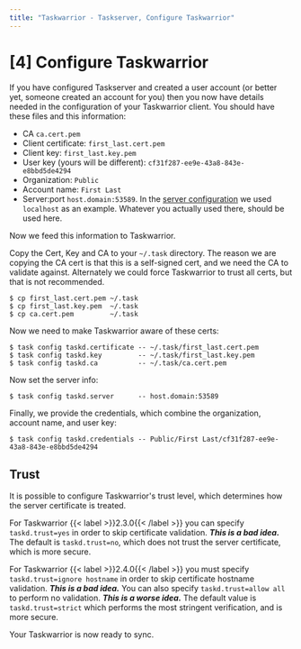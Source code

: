 ```yaml
---
title: "Taskwarrior - Taskserver, Configure Taskwarrior"
---
```


# [4] Configure Taskwarrior

If you have configured Taskserver and created a user account (or better yet, someone created an account for you) then you now have details needed in the configuration of your Taskwarrior client.
You should have these files and this information:

- CA `ca.cert.pem`
- Client certificate: `first_last.cert.pem`
- Client key: `first_last.key.pem`
- User key (yours will be different): `cf31f287-ee9e-43a8-843e-e8bbd5de4294`
- Organization: `Public`
- Account name: `First Last`
- Server:port `host.domain:53589`.
  In the [server configuration](../configure/) we used `localhost` as an example.
  Whatever you actually used there, should be used here.

Now we feed this information to Taskwarrior.

Copy the Cert, Key and CA to your `~/.task` directory.
The reason we are copying the CA cert is that this is a self-signed cert, and we need the CA to validate against.
Alternately we could force Taskwarrior to trust all certs, but that is not recommended.

```
$ cp first_last.cert.pem ~/.task
$ cp first_last.key.pem  ~/.task
$ cp ca.cert.pem         ~/.task
```

Now we need to make Taskwarrior aware of these certs:

```
$ task config taskd.certificate -- ~/.task/first_last.cert.pem
$ task config taskd.key         -- ~/.task/first_last.key.pem
$ task config taskd.ca          -- ~/.task/ca.cert.pem
```

Now set the server info:

```
$ task config taskd.server      -- host.domain:53589
```

Finally, we provide the credentials, which combine the organization, account name, and user key:

```
$ task config taskd.credentials -- Public/First Last/cf31f287-ee9e-43a8-843e-e8bbd5de4294
```

## Trust

It is possible to configure Taskwarrior's trust level, which determines how the server certificate is treated.

For Taskwarrior {{< label >}}2.3.0{{< /label >}} you can specify `taskd.trust=yes` in order to skip certificate validation.
***This is a bad idea.***
The default is `taskd.trust=no`, which does not trust the server certificate, which is more secure.

For Taskwarrior {{< label >}}2.4.0{{< /label >}} you must specify `taskd.trust=ignore hostname` in order to skip certificate hostname validation.
***This is a bad idea.***
You can also specify `taskd.trust=allow all` to perform no validation.
***This is a worse idea.***
The default value is `taskd.trust=strict` which performs the most stringent verification, and is more secure.

Your Taskwarrior is now ready to sync.

